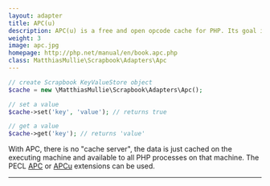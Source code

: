 ```yaml
---
layout: adapter
title: APC(u)
description: APC(u) is a free and open opcode cache for PHP. Its goal is to provide a free, open, and robust framework for caching and optimizing PHP intermediate code.
weight: 3
image: apc.jpg
homepage: http://php.net/manual/en/book.apc.php
class: MatthiasMullie\Scrapbook\Adapters\Apc
---
```


```php
// create Scrapbook KeyValueStore object
$cache = new \MatthiasMullie\Scrapbook\Adapters\Apc();

// set a value
$cache->set('key', 'value'); // returns true

// get a value
$cache->get('key'); // returns 'value'
```

With APC, there is no "cache server", the data is just cached on the executing
machine and available to all PHP processes on that machine. The PECL
[APC](https://pecl.php.net/package/APC) or [APCu](https://pecl.php.net/package/APCu)
extensions can be used.

<hr class="sep20">
